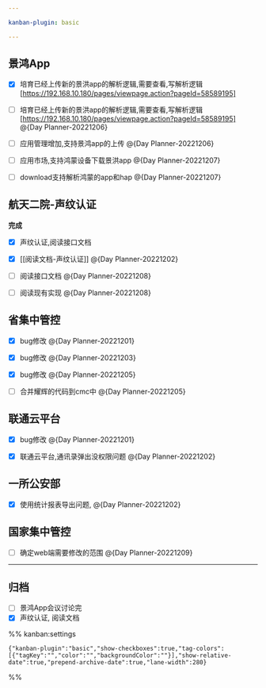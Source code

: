 ```yaml
---

kanban-plugin: basic

---
```


## 景鸿App

- [x] 培育已经上传新的景洪app的解析逻辑,需要查看,写解析逻辑[https://192.168.10.180/pages/viewpage.action?pageId=58589195]
- [ ] 培育已经上传新的景洪app的解析逻辑,需要查看,写解析逻辑[https://192.168.10.180/pages/viewpage.action?pageId=58589195] @{Day Planner-20221206}
- [ ] 应用管理增加,支持景鸿app的上传 @{Day Planner-20221206}
- [ ] 应用市场,支持鸿蒙设备下载景洪app @{Day Planner-20221207}
- [ ] download支持解析鸿蒙的app和hap @{Day Planner-20221207}


## 航天二院-声纹认证

**完成**
- [x] 声纹认证,阅读接口文档
- [x] [[阅读文档-声纹认证]] @{Day Planner-20221202}
- [ ] 阅读接口文档 @{Day Planner-20221208}
- [ ] 阅读现有实现 @{Day Planner-20221208}


## 省集中管控

- [x] bug修改 @{Day Planner-20221201}
- [x] bug修改 @{Day Planner-20221203}
- [x] bug修改 @{Day Planner-20221205}
- [ ] 合并耀辉的代码到cmc中 @{Day Planner-20221205}


## 联通云平台

- [x] bug修改 @{Day Planner-20221201}
- [x] 联通云平台,通讯录弹出没权限问题 @{Day Planner-20221202}


## 一所公安部

- [x] 使用统计报表导出问题, @{Day Planner-20221202}


## 国家集中管控

- [ ] 确定web端需要修改的范围 @{Day Planner-20221209}


***

## 归档

- [ ] 景鸿App会议讨论完
- [x] 声纹认证, 阅读文档

%% kanban:settings
```
{"kanban-plugin":"basic","show-checkboxes":true,"tag-colors":[{"tagKey":"","color":"","backgroundColor":""}],"show-relative-date":true,"prepend-archive-date":true,"lane-width":280}
```
%%